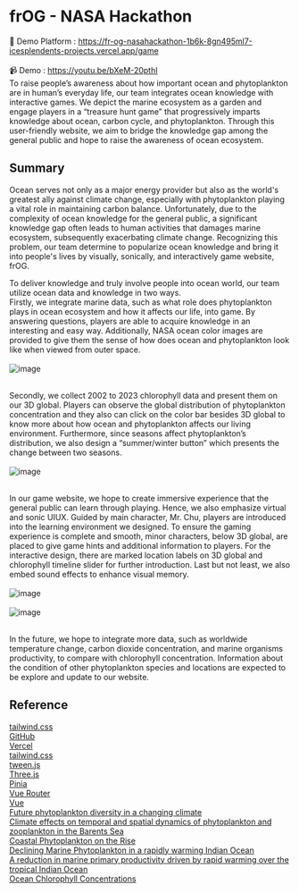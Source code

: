 # frOG - NASA Hackathon
🔗 Demo Platform : https://fr-og-nasahackathon-1b6k-8gn495ml7-icesplendents-projects.vercel.app/game <br><br>
📹 Demo : https://youtu.be/bXeM-20pthI<bur><br>
To raise people’s awareness about how important ocean and phytoplankton are in human’s everyday life, our team integrates ocean knowledge with interactive games. We depict the marine ecosystem as a garden and engage players in a “treasure hunt game” that progressively imparts knowledge about ocean, carbon cycle, and phytoplankton. Through this user-friendly website, we aim to bridge the knowledge gap among the general public and hope to raise the awareness of ocean ecosystem.


## Summary
Ocean serves not only as a major energy provider but also as the world's greatest ally against climate change, especially with phytoplankton playing a vital role in maintaining carbon balance. Unfortunately, due to the complexity of ocean knowledge for the general public, a significant knowledge gap often leads to human activities that damages marine ecosystem, subsequently exacerbating climate change. Recognizing this problem, our team determine to popularize ocean knowledge and bring it into people's lives by visually, sonically, and interactively game website, frOG.

To deliver knowledge and truly involve people into ocean world, our team utilize ocean data and knowledge in two ways. <br>
Firstly, we integrate marine data, such as what role does phytoplankton plays in ocean ecosystem and how it affects our life, into game. By answering questions, players are able to acquire knowledge in an interesting and easy way. Additionally, NASA ocean color images are provided to give them the sense of how does ocean and phytoplankton look like when viewed from outer space. <br><br>
![image](https://github.com/icesplendent/frOG-NASAHACKATHON/assets/146520694/d3b0a649-293e-4a5f-ae3a-47adb5ab3de6)<br><br>

Secondly, we collect 2002 to 2023 chlorophyll data and present them on our 3D global. Players can observe the global distribution of phytoplankton concentration and they also can click on the color bar besides 3D global to know more about how ocean and phytoplankton affects our living environment. Furthermore, since seasons affect phytoplankton’s distribution, we also design a “summer/winter button” which presents the change between two seasons.<br><br>
![image](https://github.com/icesplendent/frOG-NASAHACKATHON/assets/146520694/a2c8c648-8bd1-4a03-bf86-386ad6dd5a76)<br><br>


In our game website, we hope to create immersive experience that the general public can learn through playing. Hence, we also emphasize virtual and sonic UIUX. Guided by main character, Mr. Chu, players are introduced into the learning environment we designed. To ensure the gaming experience is complete and smooth, minor characters, below 3D global, are placed to give game hints and additional information to players. For the interactive design, there are marked location labels on 3D global and chlorophyll timeline slider for further introduction. Last but not least, we also embed sound effects to enhance visual memory.<br><br>
![image](https://github.com/icesplendent/frOG-NASAHACKATHON/assets/146520694/18a8ebc0-57d9-4de6-ae0b-66c4134022c7)<br><br>
![image](https://github.com/icesplendent/frOG-NASAHACKATHON/assets/146520694/03422823-08c1-40cb-a269-4ee9f1c35536)<br><br>

In the future, we hope to integrate more data, such as worldwide temperature change, carbon dioxide concentration, and marine organisms productivity, to compare with chlorophyll concentration. Information about the condition of other phytoplankton species and locations are expected to be explore and update to our website.
<br>
## Reference
[tailwind.css](https://github.com/tweenjs/tween.js)<br>
[GitHub](https://github.com/)<br>
[Vercel](https://vercel.com/)<br>
[tailwind.css](https://tailwindcss.com/)<br>
[tween.js](https://threejs.org/)<br>
[Three.js](https://pinia.vuejs.org/)<br>
[Pinia](https://router.vuejs.org/)<br>
[Vue Router](https://vuejs.org/)<br>
[Vue](https://codepen.io/prisoner849/pen/oNopjyb)<br>
[Future phytoplankton diversity in a changing climate](https://www.nature.com/articles/s41467-021-25699-w)<br>
[Climate effects on temporal and spatial dynamics of phytoplankton and zooplankton in the Barents Sea](https://www.sciencedirect.com/science/article/pii/S0079661120300598)<br>
[Coastal Phytoplankton on the Rise](https://earthobservatory.nasa.gov/images/151374/coastal-phytoplankton-on-the-rise)<br>
[Declining Marine Phytoplankton in a rapidly warming Indian Ocean](https://www.climate.rocksea.org/research/marine-phytoplankton-warm-indian-ocean/)<br>
[A reduction in marine primary productivity driven by rapid warming over the tropical Indian Ocean](http://www.rocksea.org/bin/research/roxy_phytoplankton_indian_ocean_warming_grl_2015.pdf)<br>
[Ocean Chlorophyll Concentrations](https://www.globalchange.gov/indicators/ocean-chlorophyll-concentrations)

